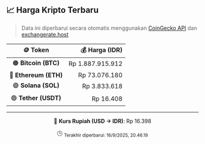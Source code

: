 

<!-- HARGA_KRIPTO -->
## 📈 Harga Kripto Terbaru

> Data ini diperbarui secara otomatis menggunakan [CoinGecko API](https://www.coingecko.com/) dan [exchangerate.host](https://exchangerate.host/)

<div align="center">

| 🪙 Token | 💰 Harga (IDR) |
|:------:|---------------:|
| 🟠 **Bitcoin (BTC)**   | Rp 1.887.915.912 |
| 🔵 **Ethereum (ETH)**  | Rp 73.076.180 |
| 🟣 **Solana (SOL)**    | Rp 3.833.618 |
| 🟢 **Tether (USDT)**   | Rp 16.408 |

---

💱 **Kurs Rupiah (USD → IDR)**: Rp 16.398

🕒 <sub>Terakhir diperbarui: 16/9/2025, 20.46.19</sub>

</div>
<!-- /HARGA_KRIPTO -->